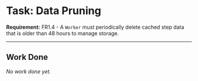 # Task: Data Pruning

**Requirement:** FR1.4 - A `Worker` must periodically delete cached step data that is older than 48 hours to manage storage.

---

## Work Done

*No work done yet.*
